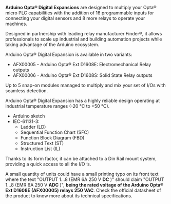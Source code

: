 <FeatureDescription>

**Arduino Opta® Digital Expansions** are designed to multiply your Opta® micro PLC capabilities with the addition of 16 programmable inputs for connecting your digital sensors and 8 more relays to operate your machines.

Designed in partnership with leading relay manufacturer Finder®, it allows professionals to scale up industrial and building automation projects while taking advantage of the Arduino ecosystem.

Arduino Opta® Digital Expansion is available in two variants:
* AFX00005 - Arduino Opta® Ext D1608E: Electromechanical Relay outputs
* AFX00006 - Arduino Opta® Ext D1608S: Solid State Relay outputs

</FeatureDescription>

<FeatureList>

<Feature title="Expandability" image="communication">

  Up to 5 snap-on modules managed to multiply and mix your set of I/Os with seamless detection. 

</Feature>

<Feature title="Industrial Temperature Range" image="temperature-sensor">

  Arduino Opta® Digital Expansion has a highly reliable design operating at industrial temperature ranges (-20 °C to +50 °C).

</Feature>

<Feature title="Programming Languages Supported" image="file-icon">

  * Arduino sketch
  * IEC-61131-3:
    * Ladder (LD)
    * Sequential Function Chart (SFC)
    * Function Block Diagram (FBD)
    * Structured Text (ST)
    * Instruction List (IL)

</Feature>

<Feature title="Suitable to DIN Rail" image="configurability">

  Thanks to its form factor, it can be attached to a Din Rail mount system, providing a quick access to all the I/O ‘s.

</Feature>


<Feature title="Product Printing Notice" image="configurability">

  A small quantity of units could have a small printing typo on its front text where the text "OUTPUT 1...8 (EMR 6A 250 V **DC** )" should claim "OUTPUT 1...8 (EMR 6A 250 V **ADC** )", **being the rated voltage of the Arduino Opta® Ext D1608E (AFX00005) relays 250 VAC**. Check the official datasheet of the product to know more about its technical specifications.

  <FeatureWrapper>
    <FeatureLink title="Datasheet" url="https://docs.arduino.cc/resources/datasheets/AFX00005-AFX00006-datasheet.pdf" download/>
  </FeatureWrapper>
</Feature>

</FeatureList>
